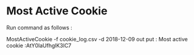 # Most Active Cookie 
Run command as follows : 

MostActiveCookie -f cookie_log.csv -d 2018-12-09
out put : Most active cookie :AtY0laUfhglK3lC7
